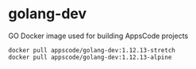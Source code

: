 # golang-dev

GO Docker image used for building AppsCode projects

```console
docker pull appscode/golang-dev:1.12.13-stretch
docker pull appscode/golang-dev:1.12.13-alpine
```
